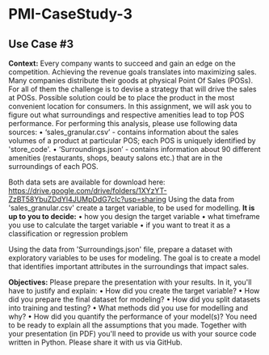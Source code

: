 # PMI-CaseStudy-3

## Use Case #3
**Context:**
Every company wants to succeed and gain an edge on the competition. Achieving the revenue goals translates into maximizing sales. Many companies distribute their goods at physical Point Of Sales (POSs). For all of them the challenge is to devise a strategy that will drive the sales at POSs. Possible solution could be to place the product in the most convenient location for consumers. In this assignment, we will ask you to figure out what surroundings and respective amenities lead to top POS performance. 
For performing this analysis, please use following data sources:
•	‘sales_granular.csv’ - contains information about the sales volumes of a product at particular POS; each POS is uniquely identified by 'store_code'.
•	‘Surroundings.json’ - contains information about 90 different amenities (restaurants, shops, beauty salons etc.) that are in the surroundings of each POS.

Both data sets are available for download here: https://drive.google.com/drive/folders/1XYzYT-ZzBT58YbuZDdYl4JUMpDdG7cIc?usp=sharing 
Using the data from 'sales_granular.csv' create a target variable, to be used for modelling.
**It is up to you to decide:**
•	how you design the target variable
•	what timeframe you use to calculate the target variable
•	if you want to treat it as a classification or regression problem

Using the data from 'Surroundings.json' file, prepare a dataset with exploratory variables to be uses for modeling.
The goal is to create a model that identifies important attributes in the surroundings that impact sales.

**Objectives:**
Please prepare the presentation with your results. In it, you'll have to justify and explain:
•	How did you create the target variable?
•	How did you prepare the final dataset for modeling?
•	How did you split datasets into training and testing?
•	What methods did you use for modelling and why?
•	How did you quantify the performance of your model(s)?
You need to be ready to explain all the assumptions that you made.
Together with your presentation (in PDF) you'll need to provide us with your source code written in Python. Please share it with us via GitHub.


